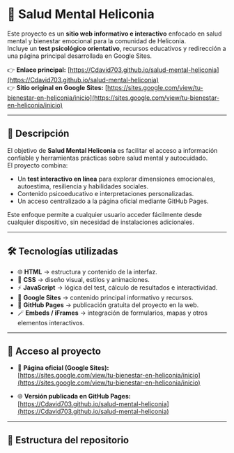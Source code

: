 # 🌿 Salud Mental Heliconia

Este proyecto es un **sitio web informativo e interactivo** enfocado en salud mental y bienestar emocional para la comunidad de Heliconia.  
Incluye un **test psicológico orientativo**, recursos educativos y redirección a una página principal desarrollada en Google Sites.

👉 **Enlace principal:** [https://Cdavid703.github.io/salud-mental-heliconia](https://Cdavid703.github.io/salud-mental-heliconia)  
👉 **Sitio original en Google Sites:** [https://sites.google.com/view/tu-bienestar-en-heliconia/inicio](https://sites.google.com/view/tu-bienestar-en-heliconia/inicio)

---

## 🧠 Descripción

El objetivo de **Salud Mental Heliconia** es facilitar el acceso a información confiable y herramientas prácticas sobre salud mental y autocuidado.  
El proyecto combina:
- Un **test interactivo en línea** para explorar dimensiones emocionales, autoestima, resiliencia y habilidades sociales.  
- Contenido psicoeducativo e interpretaciones personalizadas.  
- Un acceso centralizado a la página oficial mediante GitHub Pages.

Este enfoque permite a cualquier usuario acceder fácilmente desde cualquier dispositivo, sin necesidad de instalaciones adicionales.

---

## 🛠️ Tecnologías utilizadas

- 🌐 **HTML** → estructura y contenido de la interfaz.  
- 🎨 **CSS** → diseño visual, estilos y animaciones.  
- ⚡ **JavaScript** → lógica del test, cálculo de resultados e interactividad.  
- 🧾 **Google Sites** → contenido principal informativo y recursos.  
- 🚀 **GitHub Pages** → publicación gratuita del proyecto en la web.  
- 🪄 **Embeds / iFrames** → integración de formularios, mapas y otros elementos interactivos.

---

## 🚀 Acceso al proyecto

- 📄 **Página oficial (Google Sites):**  
  [https://sites.google.com/view/tu-bienestar-en-heliconia/inicio](https://sites.google.com/view/tu-bienestar-en-heliconia/inicio)

- 🌐 **Versión publicada en GitHub Pages:**  
  [https://Cdavid703.github.io/salud-mental-heliconia](https://Cdavid703.github.io/salud-mental-heliconia)

---

## 📂 Estructura del repositorio

